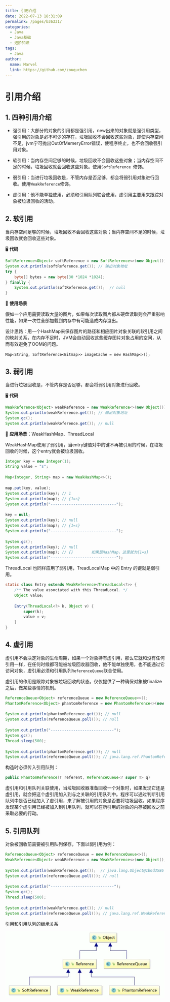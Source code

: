 ```yaml
---
title: 引用介绍
date: 2022-07-13 18:31:09
permalink: /pages/b36331/
categories:
  - Java
  - Java基础
  - 进阶知识
tags:
  - Java
author: 
  name: Marvel
  link: https://github.com/zouquchen
---
```

# 引用介绍

## 1. 四种引用介绍

- 强引用：大部分的对象的引用都是强引用，new出来的对象就是强引用类型，强引用的对象是必不可少的存在，垃圾回收不会回收这些对象，即使内存空间不足，jvm宁可抛出OutOfMemeryError错误，使程序终止，也不会回收强引用对象。
- 软引用：当内存空间足够的时候，垃圾回收不会回收这些对象；当内存空间不足的时候，垃圾回收就会回收这些对象。使用`SoftReference `修饰。

- 弱引用：当进行垃圾回收是，不管内存是否足够，都会将弱引用对象进行回收。使用`WeakReference`修饰。

- 虚引用：他不能单独使用，必须和引用队列联合使用，虚引用主要用来跟踪对象被垃圾回收的活动。



## 2. 软引用

当内存空间足够的时候，垃圾回收不会回收这些对象；当内存空间不足的时候，垃圾回收就会回收这些对象。

🖥 **代码**

```java
SoftReference<Object> softReference = new SoftReference<>(new Object());
System.out.println(softReference.get()); // 输出对象地址
try {
    byte[] bytes = new byte[30 *1024 *1024];
} finally {
    System.out.println(softReference.get());  // null
}
```

📃 **使用场景**

假如一个应用需要读取大量的图片，如果每次读取图片都从硬盘读取则会严重影响性能，如果一次性全部加载到内存中有可能造成内存溢出。

设计思路：用一个HashMap来保存图片的路径和相应图片对象关联的软引用之间的映射关系，在内存不足时，JVM会自动回收这些缓存图片对象占用的空间，从而有效避免了OOM的问题。

`Map<String, SoftReference<Bitmap>> imageCache = new HashMap<>();`



## 3. 弱引用

当进行垃圾回收是，不管内存是否足够，都会将弱引用对象进行回收。

🖥 **代码**

```java
WeakReference<Object> weakReference = new WeakReference<>(new Object());
System.out.println(weakReference.get()); // 输出对象地址
System.gc();
System.out.println(weakReference.get()); // null
```

🌰 **应用场景**：WeakHashMap、ThreadLocal

WeakHashMap使用了弱引用，当entry键值对中的键不再被引用的时候，在垃圾回收的时候，这个entry就会被垃圾回收。

```java
Integer key = new Integer(1);
String value = "s";

Map<Integer, String> map = new WeakHashMap<>();

map.put(key, value);
System.out.println(key); // 1
System.out.println(map); // {1=s}
System.out.println("-----------------------------");

key = null;
System.out.println(key); // null
System.out.println(map); // {1=s}
System.out.println("-----------------------------");

System.gc();
System.out.println(key); // null
System.out.println(map); // {}        如果是HashMap，这里就为{1=s}
System.out.println("-----------------------------");
```

ThreadLocal 也同样应用了弱引用，TreadLocalMap 中的 Entry 的键就是弱引用。

```java
static class Entry extends WeakReference<ThreadLocal<?>> {
    /** The value associated with this ThreadLocal. */
    Object value;

    Entry(ThreadLocal<?> k, Object v) {
        super(k);
        value = v;
    }
}
```



## 4. 虚引用

虚引用不会决定对象的生命周期，如果一个对象持有虚引用，那么它就和没有任何引用一样，在任何时候都可能被垃圾回收器回收，他不能单独使用，也不能通过它访问对象，虚引用必须和引用队列`ReferenceQueue`联合使用。

虚引用的作用是跟踪对象被垃圾回收的状态。仅仅提供了一种确保对象被finalize之后，做某些事情的机制。

```java
ReferenceQueue<Object> referenceQueue = new ReferenceQueue<>();
PhantomReference<Object> phantomReference = new PhantomReference<>(new Object(), referenceQueue);

System.out.println(phantomReference.get()); // null
System.out.println(referenceQueue.poll()); // null

System.out.println("----------------------------");
System.gc();
Thread.sleep(500);

System.out.println(phantomReference.get()); // null
System.out.println(referenceQueue.poll()); // java.lang.ref.PhantomReference@1b6d3586
```



构造时必须传入引用队列：

```java
public PhantomReference(T referent, ReferenceQueue<? super T> q)
```

虚引用和引用队列关联使用，当垃圾回收器准备回收一个对象时，如果发现它还是虚引用，就会把这个虚引用加入到与之关联的引用队列中。程序可以通过判断引用队列中是否已经加入了虚引用，来了解被引用的对象是否要将垃圾回收。如果程序发现某个虚引用已经被加入到引用队列，就可以在所引用的对象的内存被回收之前采取必要的行动。

## 5. 引用队列

对象被回收前需要被引用队列保存，下面以弱引用为例：

```java
ReferenceQueue<Object> referenceQueue = new ReferenceQueue<>();
WeakReference<Object> weakReference = new WeakReference<>(new Object(), referenceQueue);

System.out.println(weakReference.get());  // java.lang.Object@1b6d3586
System.out.println(referenceQueue.poll()); // null

System.out.println("----------------------------");
System.gc();
Thread.sleep(500);

System.out.println(weakReference.get()); // null
System.out.println(referenceQueue.poll()); // java.lang.ref.WeakReference@4554617c
```

引用和引用队列的继承关系

<img src="https://raw.githubusercontent.com/zouquchen/Images/main/imgs/%E5%BC%95%E7%94%A8%E4%B8%8E%E5%BC%95%E7%94%A8%E9%98%9F%E5%88%97%E7%9A%84%E7%BB%A7%E6%89%BF%E5%85%B3%E7%B3%BB.png" alt="image-20220621202655619" style="zoom: 80%;" />